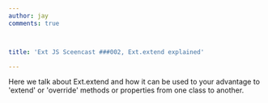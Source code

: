```yaml
---
author: jay
comments: true



title: 'Ext JS Sceencast ###002, Ext.extend explained'

---
```


Here we talk about Ext.extend and how it can be used to your advantage to 'extend' or 'override' methods or properties from one class to another.  

